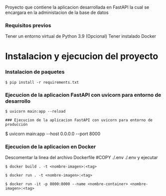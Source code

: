 Proyecto que contiene la aplicacion desarrollada en FastAPI la cual se encargara en la administacion de la base de datos 

### Requisitos previos
Tener un entorno virtual de Python 3.9
(Opcional) Tener instalado Docker

# Instalacion y ejecucion del proyecto

### Instalacion de paquetes

```
$ pip install -r requirements.txt
```

### Ejecucion de la aplicacion FastAPI con uvicorn para entorno de desarrollo

```
$ uvicorn main:app --reload

### Ejecucion de la aplicacion FastAPI con uvicorn para entorno de producción

```
$ uvicorn main:app --host 0.0.0.0 --port 8000

### Ejecucion de la aplicacion en Docker
Descomentar la linea del archivo Dockerfile
#COPY ./.env ./.env
y ejecutar
```
$ docker build . -t <nombre-imagen>:<tag>
```
```
$ docker run . -t <nombre-imagen>:<tag>
```
```
$ docker run -it -p 8000:8000 --name <nombre-container> <nombre-imagen>:<tag>
```
